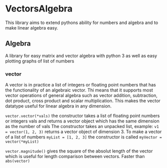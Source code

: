 # VectorsAlgebra

This library aims to extend pythons ability for numbers and algebra and to make linear algebra easy. 


## Algebra
A library for easy matrix and vector algebra with python 3 as well as easy plotting graphs of list of numbers


### vector
A vector is in practice a list of integers or floating point numbers that has the functionality of an algebraic vector. Thi means that it supports most vector operations of general algebra such as vector addition, subtraction, dot product, cross product and scalar multiplication. This makes the vector datatype useful for linear algebra in any dimension. 

`vector.vector(*vals)`
	the constructor takes a list of floating point numbers or integers vals and returns a vector object which has the same dimension as the number of vals
	The constructor takes an unpacked list, example: `v1 = vector(1, 2, 3)` returns a vector object of dimension 3. To make a vector of a list of numbers `myList = [1, 2, 3]` the constructor is called `myVector = vector(*myList)`

`vector.magnitude()`
	gives the square of the absolut length of the vector which is useful for length comparison between vectors. Faster than `abs(vector)`

